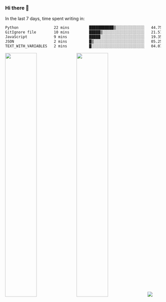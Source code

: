 ### Hi there 👋

In the last 7 days, time spent writing in:

<!--START_SECTION:waka-->

```txt
Python                22 mins         ███████████▒░░░░░░░░░░░░░   44.75 %
GitIgnore file        10 mins         █████▒░░░░░░░░░░░░░░░░░░░   21.57 %
JavaScript            9 mins          █████░░░░░░░░░░░░░░░░░░░░   19.35 %
JSON                  2 mins          █▒░░░░░░░░░░░░░░░░░░░░░░░   05.25 %
TEXT_WITH_VARIABLES   2 mins          █░░░░░░░░░░░░░░░░░░░░░░░░   04.07 %
```

<!--END_SECTION:waka-->

<img src="https://wakatime.com/share/@jimtje/5d0c92de-08f8-4a72-8f2f-6a9693d1e318.svg" width=45% height=45%> <img src="https://wakatime.com/share/@jimtje/501498ae-bda5-4da7-a89d-b40bcdd5556d.svg" width=45% height=45%>
![](https://hit.yhype.me/github/profile?user_id=43537315)
